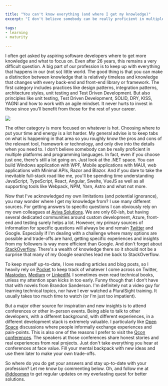 ```yaml
---

title: "You can't know everything (and where I get my knowledge)"
excerpt: "I don't believe somebody can be really proficient in multiple platforms and programming languages, so choose wisely."

tags:
- learning
- maturity

---
```


I often get asked by aspiring software developers where to get more knowledge and what to focus on. Even after 26 years, this remains a very difficult question. A big part of our profession is to keep up with everything that happens in our (not so) little world. The good thing is that you can make a distinction between knowledge that is relatively timeless and knowledge that changes with every back-end and front-end library or framework. The first category includes practices like design patterns, integration patterns, architecture styles, unit testing and Test Driven Development. But also principles like unit testing, Test Driven Development, SOLID, DRY, KISS, YAGNI and how to work with an agile mindset. It never hurts to invest in those since you'll benefit from those for the rest of your career. 

<img src="{{ site.url }}{{ site.baseurl }}/assets/images/posts/2023/multiple_languages.png" class="align-center"/> 

The other category is more focused on whatever is hot. Choosing where to put your time and energy is a lot harder. My general advise is to keep tabs on what is happening in that area so you roughly know the pros and cons of the relevant tool, framework or technology, and only dive into the details when you need to. I don't believe somebody can be really proficient in multiple platforms and programming languages. In fact, even if you choose just one, there's still a lot going on. Just look at the .NET space. You can build Windows application with WPF, Mobile applications with MAUI, web applications with Minimal APIs, Razor and Blazor. And if you dare to take the inevitable full-stack road like me, you'll be spending time understanding JavaScript, TypeScript, React, Angular, Swelte, VueJS as well as all supporting tools like Webpack, NPM, Yarn, Astro and what not more. 

Now that I've acknowledged my own limitations (and potential ignorance), you may wonder where _I_ get my knowledge from? I use many different sources. For getting answers to specific questions I can obviously rely on my own colleagues at [Aviva Solutions](https://avivasolutions.nl/werken-bij/a-team). We are only 60-ish, but having several dedicated communities around custom development, Azure, front-end and testing surely helps a lot. However, my primary sources of information for specific questions will always be and remain [Twitter](https://twitter.com/ddoomen) and Google. Especially if I'm dealing with a challenge where many options are possible and trade-offs are hard, getting specific experiences and insights from my followers is way more efficient than Google. And don't forget about [StackOverflow](https://stackoverflow.com/users/253961/dennis-doomen). There's a wealth of knowledge there so it should not be a surprise that many of my Google searches lead me back to StackOverflow. 

To keep myself up-to-date, I love reading articles and blog posts, so I heavily rely on [Pocket](https://getpocket.com/) to keep track of whatever I come across on Twitter, [Mastodon](https://mastodon.social/@ddoomen), [Medium](https://medium.com/@ddoomen) or [LinkedIN](https://www.linkedin.com/in/dennisdoomen/). I sometimes even read technical books, unless my attention span kicks in too early. Funny though that I don't have that with novels from Brandon Sanderson. I'm definitely not a video guy for learning technical topics, nor have I ever watched a PluralSight training. It usually takes too much time to watch (or I'm just too impatient). 

But a major other source for inspiration and new insights is to attend conferences or other in-person events. Being able to talk to other developers, with a different background, with different experiences, in a different development stack is extremely valuable. I particularly like [Open Space](https://www.youtube.com/watch?v=okxaJINX5VU) discussions where people informally exchange experiences and pain-points. This is also one of the reasons I prefer to visit the [Qcon conferences](https://qconferences.com/#next-conference). The speakers at those conferences share honest stories and real experiences from real projects. Just don't take everything you hear at conferences at face value. Fill your mental backpack with new ideas and use them later to make your own trade-offs.

So where do you do get your answers and stay up-to-date with your profession? Let me know by commenting below. Oh, and follow me at [@ddoomen](https://twitter.com/ddoomen) to get regular updates on my everlasting quest for better solutions.